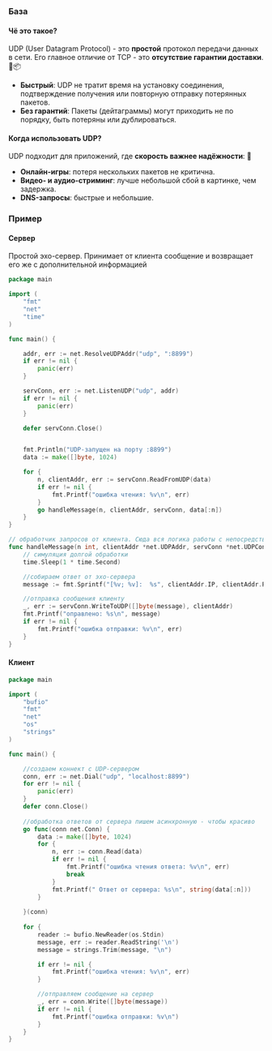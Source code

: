 ### База

#### Чё это такое?
UDP (User Datagram Protocol) - это **простой** протокол передачи данных в сети. Его главное отличие от TCP - это **отсутствие гарантии доставки**. 🚫📦
- **Быстрый**: UDP не тратит время на установку соединения, подтверждение получения или повторную отправку потерянных пакетов.
- **Без гарантий**: Пакеты (дейтаграммы) могут приходить не по порядку, быть потеряны или дублироваться.

#### Когда использовать UDP?
UDP подходит для приложений, где **скорость важнее надёжности**: 🚀
- **Онлайн-игры**: потеря нескольких пакетов не критична.
- **Видео- и аудио-стриминг**: лучше небольшой сбой в картинке, чем задержка.
- **DNS-запросы**: быстрые и небольшие.






### Пример

#### Сервер
Простой эхо-сервер. Принимает от клиента сообщение и возвращает его же с дополнительной информацией 
```go
package main

import (
    "fmt"
    "net"
    "time"
)

func main() {

    addr, err := net.ResolveUDPAddr("udp", ":8899")
    if err != nil {
        panic(err)
    }

    servConn, err := net.ListenUDP("udp", addr)
    if err != nil {
        panic(err)
    }

    defer servConn.Close()


    fmt.Println("UDP-запущен на порту :8899")
    data := make([]byte, 1024)

    for {
        n, clientAddr, err := servConn.ReadFromUDP(data)
        if err != nil {
            fmt.Printf("ошибка чтения: %v\n", err)
        }
        go handleMessage(n, clientAddr, servConn, data[:n])
    }
}

// обработчик запросов от клиента. Сюда вся логика работы с непосредственными сообщениями
func handleMessage(n int, clientAddr *net.UDPAddr, servConn *net.UDPConn, data []byte) {
    // симуляция долгой обработки
    time.Sleep(1 * time.Second)

    //собираем ответ от эхо-сервера
    message := fmt.Sprintf("[%v; %v]:  %s", clientAddr.IP, clientAddr.Port, string(data))

    //отправка сообщения клиенту
    _, err := servConn.WriteToUDP([]byte(message), clientAddr)
    fmt.Printf("оправлено: %s\n", message)
    if err != nil {
        fmt.Printf("ошибка отправки: %v\n", err)
    }
}
```


#### Клиент
```go
package main

import (
    "bufio"
    "fmt"
    "net"
    "os"
    "strings"
)

func main() {

    //создаем коннект с UDP-сервером
    conn, err := net.Dial("udp", "localhost:8899")
    for err != nil {
        panic(err)
    }
    defer conn.Close()
  
    //обработка ответов от сервера пишем асинхронную - чтобы красиво
    go func(conn net.Conn) {
        data := make([]byte, 1024)
        for {
            n, err := conn.Read(data)
            if err != nil {
                fmt.Printf("ошибка чтения ответа: %v\n", err)
                break
            }
            fmt.Printf(" Ответ от сервера: %s\n", string(data[:n]))
        }
  
    }(conn)
  
    for {
        reader := bufio.NewReader(os.Stdin)
        message, err := reader.ReadString('\n')
        message = strings.Trim(message, "\n")

        if err != nil {
            fmt.Printf("ошибка чтения: %v\n", err)
        }

        //отправляем сообщение на сервер
        _, err = conn.Write([]byte(message))
        if err != nil {
            fmt.Printf("ошибка отправки: %v\n")
        }
    }
}
```